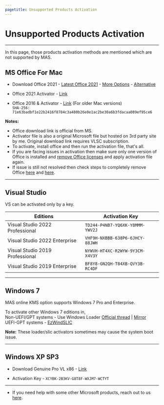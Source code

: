 ```yaml
---
pagetitle: Unsupported Products Activation
---
```


# Unsupported Products Activation

------------------------------------------------------------------------

In this page, those products activation methods are mentioned which are not supported by MAS.

## MS Office For Mac

-   Download Office 2021 - [Latest Office 2021](https://go.microsoft.com/fwlink/p/?linkid=2009112) - [More Options](https://learn.microsoft.com/en-us/officeupdates/update-history-office-for-mac) - [Alternative](https://macadmins.software/)

-   Office 2021 Activator - [Link](https://app.box.com/s/hi2ejfi2qxfctcicu2qgebsz6bsgdsxc)

-   Office 2016 & Activator - [Link](https://drive.google.com/uc?export=download&id=1sZdFvQWPPacP3_oCJyBB4W8Gej3nsnee) (For older Mac versions)\
    `SHA-256: 71e63badbf1e22b2416f8784c3a480b26e0e1ac2be30a6b3fdacaa089ef95ce6`

**Notes:**

-   Office download link is official from MS.
-   Activator file is also a original Microsoft file but hosted on 3rd party site by me. Original download link requires VLSC subscription.
-   To activate, install office and then run the activation file, that's all.
-   If you are facing issues in activation then make sure only one version of Office is installed and [remove Office licenses](https://support.microsoft.com/office/b032c0f6-a431-4dad-83a9-6b727c03b193) and apply activation file again.
-   If issue is still not resolved then check steps to completely remove Office [here](https://office-reset.com/) and [here](https://support.microsoft.com/office/ec3aa66e-6a76-451f-9d35-cba2e14e94c0).

------------------------------------------------------------------------

## Visual Studio

VS can be activated only by a key.

| Editions                        | Activation Key                  |
|---------------------------------|---------------------------------|
| Visual Studio 2022 Professional | `TD244-P4NB7-YQ6XK-Y8MMM-YWV2J` |
| Visual Studio 2022 Enterprise   | `VHF9H-NXBBB-638P6-6JHCY-88JWH` |
| Visual Studio 2019 Professional | `NYWVH-HT4XC-R2WYW-9Y3CM-X4V3Y` |
| Visual Studio 2019 Enterprise   | `BF8Y8-GN2QH-T84XB-QVY3B-RC4DF` |

------------------------------------------------------------------------

## Windows 7

MAS online KMS option supports Windows 7 Pro and Enterprise.

To activate other Windows 7 editions in,\
Non-UEFI/GPT systems - Use Windows Loader [Official thread](https://forums.mydigitallife.net/forums/windows-loader.39/) \| [Mirror](https://app.box.com/s/bnchc6hten44adunlcpz9ya9j0uucfs2)\
UEFI-GPT systems - [EzWindSLIC](https://github.com/Dir3ctr1x/EzWindSLIC)

**Note:** These loader/slic activators sometimes may cause the system boot issue.

------------------------------------------------------------------------

## Windows XP SP3

-   Download Genuine Pro VL x86 - [Link](windows_xp_links.html)

-   Activation Key - `XCYBK-2B3KV-G8T8F-WXJM7-WCTYT`

------------------------------------------------------------------------

-   If you need help with some other Microsoft products, reach out to us [here](contactus.html).
